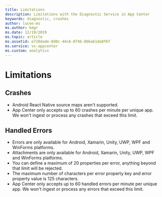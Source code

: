 ```yaml
---
title: Limitations
description: Limitations with the Diagnostic Service in App Center
keywords: diagnostic, crashes
author: lucen-ms
ms.author: kegr
ms.date: 12/19/2019
ms.topic: article
ms.assetid: e720dade-8d0c-44c6-8746-8b6a61da0f6f
ms.service: vs-appcenter
ms.custom: analytics
---
```


# Limitations

## Crashes

- Android React Native source maps aren't supported.
- App Center only accepts up to 60 crashes per minute per unique app. We won't ingest or process any crashes that exceed this limit. 


## Handled Errors

- Errors are only available for Android, Xamarin, Unity, UWP, WPF and WinForms platforms.
- Attachments are only available for Android, Xamarin, Unity, UWP, WPF and WinForms platforms.
- You can define a maximum of 20 properties per error, anything beyond that limit will be rejected.
- The maximum number of characters per error property key and error property value is 125 characters.
- App Center only accepts up to 60 handled errors per minute per unique app. We won't ingest or process any errors that exceed this limit. 


